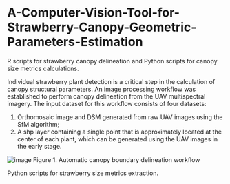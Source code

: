 # A-Computer-Vision-Tool-for-Strawberry-Canopy-Geometric-Parameters-Estimation
R scripts for strawberry canopy delineation and Python scripts for canopy size metrics calculations.

Individual strawberry plant detection is a critical step in the calculation of canopy structural parameters. An image processing workflow was established to perform canopy delineation from the UAV multispectral imagery. The input dataset for this workflow consists of four datasets: 
1) Orthomosaic image and DSM generated from raw UAV images using the SfM algorithm;  
2) A shp layer containing a single point that is approximately located at the center of each plant, which can be generated using the UAV images in the early stage.

![image](https://github.com/TimothyCaiwang/A-Computer-Vision-Tool-for-Strawberry-Canopy-Geometric-Parameters-Estimation/assets/41359035/b68135a9-9871-4415-abd6-e1e503b006ff)
Figure 1. Automatic canopy boundary delineation workflow


Python scripts for strawberry size metrics extraction. 
